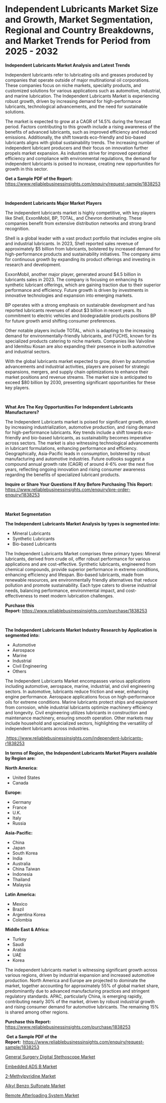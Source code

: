 <p><h1>Independent Lubricants Market Size and Growth, Market Segmentation, Regional and Country Breakdowns, and Market Trends for Period from 2025 -  2032</h1></p><p><strong>Independent Lubricants Market Analysis and Latest Trends</strong></p>
<p><p>Independent lubricants refer to lubricating oils and greases produced by companies that operate outside of major multinational oil corporations. These companies focus on niche markets, specialty products, and customized solutions for various applications such as automotive, industrial, and marine lubrication. The Independent Lubricants Market is experiencing robust growth, driven by increasing demand for high-performance lubricants, technological advancements, and the need for sustainable solutions. </p><p>The market is expected to grow at a CAGR of 14.5% during the forecast period. Factors contributing to this growth include a rising awareness of the benefits of advanced lubricants, such as improved efficiency and reduced emissions. Additionally, the shift towards eco-friendly and bio-based lubricants aligns with global sustainability trends. The increasing number of independent lubricant producers and their focus on innovation further propels market expansion. As industries strive for improved operational efficiency and compliance with environmental regulations, the demand for independent lubricants is poised to increase, creating new opportunities for growth in this sector.</p></p>
<p><strong>Get a Sample PDF of the Report:&nbsp;</strong> <a href="https://www.reliablebusinessinsights.com/enquiry/request-sample/1838253?utm_campaign=1138&utm_medium=2&utm_source=Github&utm_content=ia&utm_term=03022025&utm_id=independent-lubricants">https://www.reliablebusinessinsights.com/enquiry/request-sample/1838253</a></p>
<p>&nbsp;</p>
<p><strong>Independent Lubricants Major Market Players</strong></p>
<p><p>The independent lubricants market is highly competitive, with key players like Shell, ExxonMobil, BP, TOTAL, and Chevron dominating. These companies benefit from extensive distribution networks and strong brand recognition. </p><p>Shell is a global leader with a vast product portfolio that includes engine oils and industrial lubricants. In 2023, Shell reported sales revenue of approximately $5 billion from lubricants, bolstered by increased demand for high-performance products and sustainability initiatives. The company aims for continuous growth by expanding its product offerings and investing in research and development.</p><p>ExxonMobil, another major player, generated around $4.5 billion in lubricants sales in 2023. The company is focusing on enhancing its synthetic lubricant offerings, which are gaining traction due to their superior performance and efficiency. Future growth is driven by investments in innovative technologies and expansion into emerging markets.</p><p>BP operates with a strong emphasis on sustainable development and has reported lubricants revenues of about $3 billion in recent years. Its commitment to electric vehicles and biodegradable products positions BP for future growth amid shifting consumer preferences.</p><p>Other notable players include TOTAL, which is adapting to the increasing demand for environmentally-friendly lubricants, and FUCHS, known for its specialized products catering to niche markets. Companies like Valvoline and Idemitsu Kosan are also expanding their presence in both automotive and industrial sectors.</p><p>With the global lubricants market expected to grow, driven by automotive advancements and industrial activities, players are poised for strategic expansions, mergers, and supply chain optimizations to enhance their market positions and revenue streams. The market size is anticipated to exceed $80 billion by 2030, presenting significant opportunities for these key players.</p></p>
<p>&nbsp;</p>
<p><strong>What Are The Key Opportunities For Independent Lubricants Manufacturers?</strong></p>
<p><p>The Independent Lubricants market is poised for significant growth, driven by increasing industrialization, automotive production, and rising demand for high-performance lubricants. Key trends include a shift towards eco-friendly and bio-based lubricants, as sustainability becomes imperative across sectors. The market is also witnessing technological advancements in lubricant formulations, enhancing performance and efficiency. Geographically, Asia-Pacific leads in consumption, bolstered by robust manufacturing and automotive industries. Future outlooks suggest a compound annual growth rate (CAGR) of around 4-6% over the next five years, reflecting ongoing innovation and rising consumer awareness regarding the benefits of specialized lubricant products.</p></p>
<p><strong>Inquire or Share Your Questions If Any Before Purchasing This Report:</strong> <a href="https://www.reliablebusinessinsights.com/enquiry/pre-order-enquiry/1838253?utm_campaign=1138&utm_medium=2&utm_source=Github&utm_content=ia&utm_term=03022025&utm_id=independent-lubricants">https://www.reliablebusinessinsights.com/enquiry/pre-order-enquiry/1838253</a></p>
<p>&nbsp;</p>
<p><strong>Market Segmentation</strong></p>
<p><strong>The Independent Lubricants Market Analysis by types is segmented into:</strong></p>
<p><ul><li>Mineral Lubricants</li><li>Synthetic Lubricants</li><li>Bio-based Lubricants</li></ul></p>
<p><p>The Independent Lubricants Market comprises three primary types: Mineral lubricants, derived from crude oil, offer robust performance for various applications and are cost-effective. Synthetic lubricants, engineered from chemical compounds, provide superior performance in extreme conditions, enhancing efficiency and lifespan. Bio-based lubricants, made from renewable resources, are environmentally friendly alternatives that reduce pollution and promote sustainability. Each type caters to diverse industrial needs, balancing performance, environmental impact, and cost-effectiveness to meet modern lubrication challenges.</p></p>
<p><strong>Purchase this Report:&nbsp;</strong><a href="https://www.reliablebusinessinsights.com/purchase/1838253?utm_campaign=1138&utm_medium=2&utm_source=Github&utm_content=ia&utm_term=03022025&utm_id=independent-lubricants">https://www.reliablebusinessinsights.com/purchase/1838253</a></p>
<p>&nbsp;</p>
<p><strong>The Independent Lubricants Market Industry Research by Application is segmented into:</strong></p>
<p><ul><li>Automotive</li><li>Aerospace</li><li>Marine</li><li>Industrial</li><li>Civil Engineering</li><li>Others</li></ul></p>
<p><p>The Independent Lubricants Market encompasses various applications including automotive, aerospace, marine, industrial, and civil engineering sectors. In automotive, lubricants reduce friction and wear, enhancing engine performance. Aerospace applications focus on high-performance oils for extreme conditions. Marine lubricants protect ships and equipment from corrosion, while industrial lubricants optimize machinery efficiency and longevity. Civil engineering utilizes lubricants in construction and maintenance machinery, ensuring smooth operation. Other markets may include household and specialized sectors, highlighting the versatility of independent lubricants across industries.</p></p>
<p><a href="https://www.reliablebusinessinsights.com/independent-lubricants-r1838253?utm_campaign=1138&utm_medium=2&utm_source=Github&utm_content=ia&utm_term=03022025&utm_id=independent-lubricants">&nbsp;https://www.reliablebusinessinsights.com/independent-lubricants-r1838253</a></p>
<p><strong>In terms of Region, the Independent Lubricants Market Players available by Region are:</strong></p>
<p>
    <p> <strong> North America: </strong>
        <ul>
            <li>United States</li>
            <li>Canada</li>
        </ul>
        </p> 
    <p> <strong> Europe: </strong>
        <ul>
            <li>Germany</li>
            <li>France</li>
            <li>U.K.</li>
            <li>Italy</li>
            <li>Russia</li>
        </ul>
        </p> 
    <p> <strong> Asia-Pacific: </strong>
        <ul>
            <li>China</li>
            <li>Japan</li>
            <li>South Korea</li>
            <li>India</li>
            <li>Australia</li>
            <li>China Taiwan</li>
            <li>Indonesia</li>
            <li>Thailand</li>
            <li>Malaysia</li>
        </ul>
        </p> 
    <p> <strong> Latin America: </strong>
        <ul>
            <li>Mexico</li>
            <li>Brazil</li>
            <li>Argentina Korea</li>
            <li>Colombia</li>
        </ul>
        </p> 
    <p> <strong> Middle East & Africa: </strong>
        <ul>
            <li>Turkey</li>
            <li>Saudi</li>
            <li>Arabia</li>
            <li>UAE</li>
            <li>Korea</li>
        </ul>
    </p>
    </p>
<p><p>The independent lubricants market is witnessing significant growth across various regions, driven by industrial expansion and increased automotive production. North America and Europe are projected to dominate the market, together accounting for approximately 55% of global market share, predominantly due to advanced manufacturing practices and stringent regulatory standards. APAC, particularly China, is emerging rapidly, contributing nearly 30% of the market, driven by robust industrial growth and rising consumer demand for automotive lubricants. The remaining 15% is shared among other regions.</p></p>
<p><strong>Purchase this Report: </strong><a href="https://www.reliablebusinessinsights.com/purchase/1838253?utm_campaign=1138&utm_medium=2&utm_source=Github&utm_content=ia&utm_term=03022025&utm_id=independent-lubricants">https://www.reliablebusinessinsights.com/purchase/1838253</a></p>
<p>&nbsp;<strong>Get a Sample PDF of the Report:&nbsp;&nbsp;</strong><a href="https://www.reliablebusinessinsights.com/enquiry/request-sample/1838253?utm_campaign=1138&utm_medium=2&utm_source=Github&utm_content=ia&utm_term=03022025&utm_id=independent-lubricants">https://www.reliablebusinessinsights.com/enquiry/request-sample/1838253</a></p>
<p><strong></strong></p>
<p><p><a href="https://www.linkedin.com/pulse/exploring-general-surgery-digital-stethoscope-market-size-ytkzf?utm_campaign=1138&utm_medium=2&utm_source=Github&utm_content=ia&utm_term=03022025&utm_id=independent-lubricants">General Surgery Digital Stethoscope Market</a></p><p><a href="https://www.linkedin.com/pulse/global-embedded-ads-b-market-scope-its-rapid-growth-in51-tedbc?utm_campaign=1138&utm_medium=2&utm_source=Github&utm_content=ia&utm_term=03022025&utm_id=independent-lubricants">Embedded ADS B Market</a></p><p><a href="https://github.com/rashkaeduzor/Market-Research-Report-List-1/blob/main/2-methylpyridine-market.md?utm_campaign=1138&utm_medium=2&utm_source=Github&utm_content=ia&utm_term=03022025&utm_id=independent-lubricants">2-Methylpyridine Market</a></p><p><a href="https://github.com/abedlagagica4/Market-Research-Report-List-1/blob/main/alkyl-benzo-sulfonate-market.md?utm_campaign=1138&utm_medium=2&utm_source=Github&utm_content=ia&utm_term=03022025&utm_id=independent-lubricants">Alkyl Benzo Sulfonate Market</a></p><p><a href="https://www.linkedin.com/pulse/remote-afterloading-system-market-size-type-product-global-onvfc?utm_campaign=1138&utm_medium=2&utm_source=Github&utm_content=ia&utm_term=03022025&utm_id=independent-lubricants">Remote Afterloading System Market</a></p></p>